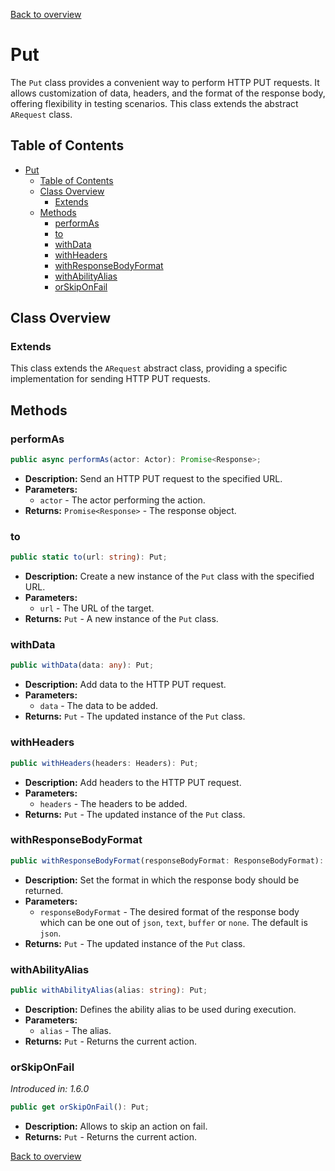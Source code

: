[Back to overview](../../screenplay_elements.md)

# Put

The `Put` class provides a convenient way to perform HTTP PUT requests. It allows customization of data, headers, and the format of the response body, offering flexibility in testing scenarios. This class extends the abstract `ARequest` class.

## Table of Contents

- [Put](#put)
  - [Table of Contents](#table-of-contents)
  - [Class Overview](#class-overview)
    - [Extends](#extends)
  - [Methods](#methods)
    - [performAs](#performas)
    - [to](#to)
    - [withData](#withdata)
    - [withHeaders](#withheaders)
    - [withResponseBodyFormat](#withresponsebodyformat)
    - [withAbilityAlias](#withabilityalias)
    - [orSkipOnFail](#orskiponfail)

## Class Overview

### Extends

This class extends the `ARequest` abstract class, providing a specific implementation for sending HTTP PUT requests.

## Methods

### performAs

```typescript
public async performAs(actor: Actor): Promise<Response>;
```

- **Description:** Send an HTTP PUT request to the specified URL.
- **Parameters:**
  - `actor` - The actor performing the action.
- **Returns:** `Promise<Response>` - The response object.

### to

```typescript
public static to(url: string): Put;
```

- **Description:** Create a new instance of the `Put` class with the specified URL.
- **Parameters:**
  - `url` - The URL of the target.
- **Returns:** `Put` - A new instance of the `Put` class.

### withData

```typescript
public withData(data: any): Put;
```

- **Description:** Add data to the HTTP PUT request.
- **Parameters:**
  - `data` - The data to be added.
- **Returns:** `Put` - The updated instance of the `Put` class.

### withHeaders

```typescript
public withHeaders(headers: Headers): Put;
```

- **Description:** Add headers to the HTTP PUT request.
- **Parameters:**
  - `headers` - The headers to be added.
- **Returns:** `Put` - The updated instance of the `Put` class.

### withResponseBodyFormat

```typescript
public withResponseBodyFormat(responseBodyFormat: ResponseBodyFormat): Put;
```

- **Description:** Set the format in which the response body should be returned.
- **Parameters:**
  - `responseBodyFormat` - The desired format of the response body which can be one out of `json`, `text`, `buffer` or `none`. The default is `json`.
- **Returns:** `Put` - The updated instance of the `Put` class.

### withAbilityAlias

```typescript
public withAbilityAlias(alias: string): Put;
```

- **Description:** Defines the ability alias to be used during execution.
- **Parameters:**
  - `alias` - The alias.
- **Returns:** `Put` - Returns the current action.

### orSkipOnFail

*Introduced in: 1.6.0*

```typescript
public get orSkipOnFail(): Put;
```

- **Description:** Allows to skip an action on fail.
- **Returns:** `Put` - Returns the current action.

[Back to overview](../../screenplay_elements.md)